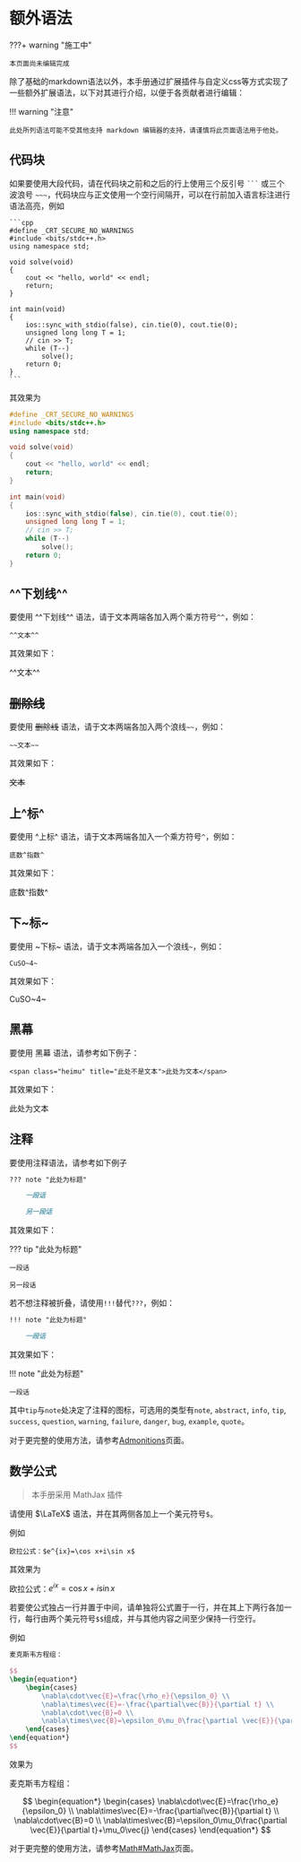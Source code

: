 # 额外语法

???+ warning "施工中"

    本页面尚未编辑完成

除了基础的markdown语法以外，本手册通过扩展插件与自定义css等方式实现了一些额外扩展语法，以下对其进行介绍，以便于各贡献者进行编辑：

!!! warning "注意"

    此处所列语法可能不受其他支持 markdown 编辑器的支持，请谨慎将此页面语法用于他处。

## 代码块

如果要使用大段代码，请在代码块之前和之后的行上使用三个反引号 ` ``` ` 或三个波浪号 `~~~`，代码块应与正文使用一个空行间隔开，可以在行前加入语言标注进行语法高亮，例如

~~~
```cpp
#define _CRT_SECURE_NO_WARNINGS
#include <bits/stdc++.h> 
using namespace std;

void solve(void)
{
    cout << "hello, world" << endl;
    return;
}

int main(void)
{
    ios::sync_with_stdio(false), cin.tie(0), cout.tie(0);
    unsigned long long T = 1;
    // cin >> T;
    while (T--)
        solve();
    return 0;
}
```
~~~

其效果为

```cpp
#define _CRT_SECURE_NO_WARNINGS
#include <bits/stdc++.h> 
using namespace std;

void solve(void)
{
    cout << "hello, world" << endl;
    return;
}

int main(void)
{
    ios::sync_with_stdio(false), cin.tie(0), cout.tie(0);
    unsigned long long T = 1;
    // cin >> T;
    while (T--)
        solve();
    return 0;
}
```

## ^^下划线^^

要使用 ^^下划线^^ 语法，请于文本两端各加入两个乘方符号`^^`，例如：

`^^文本^^`

其效果如下：

^^文本^^

## ~~删除线~~

要使用 ~~删除线~~ 语法，请于文本两端各加入两个浪线`~~`，例如：

`~~文本~~`

其效果如下：

~~文本~~

## 上^标^

要使用 ^上标^ 语法，请于文本两端各加入一个乘方符号`^`，例如：

`底数^指数^`

其效果如下：

底数^指数^

## 下~标~

要使用 ~下标~ 语法，请于文本两端各加入一个浪线`~`，例如：

`CuSO~4~`

其效果如下：

CuSO~4~

## 黑幕

要使用 <span class="heimu" title="这个是黑幕哦OvO">黑幕</span> 语法，请参考如下例子：

`<span class="heimu" title="此处不是文本">此处为文本</span>`

其效果如下：

<span class="heimu" title="此处不是文本">此处为文本</span>

## 注释

要使用注释语法，请参考如下例子

```markdown
??? note "此处为标题"

    一段话

    另一段话
```

其效果如下：

??? tip "此处为标题"

    一段话

    另一段话

若不想注释被折叠，请使用`!!!`替代`???`，例如：

```markdown
!!! note "此处为标题"

    一段话
```

其效果如下：

!!! note "此处为标题"

    一段话

其中`tip`与`note`处决定了注释的图标，可选用的类型有`note`,  `abstract`, `info`, `tip`, `success`, `question`, `warning`, `failure`, `danger`, `bug`, `example`, `quote`。

对于更完整的使用方法，请参考[Admonitions](https://squidfunk.github.io/mkdocs-material/reference/admonitions/?h=admonition)页面。

## 数学公式

> 本手册采用 MathJax 插件

请使用 $\LaTeX$ 语法，并在其两侧各加上一个美元符号`$`。

例如

`欧拉公式：$e^{ix}=\cos x+i\sin x$`

其效果为

欧拉公式：$e^{ix}=\cos x+i\sin x$

若要使公式独占一行并置于中间，请单独将公式置于一行，并在其上下两行各加一行，每行由两个美元符号`$$`组成，并与其他内容之间至少保持一行空行。

例如
```latex
麦克斯韦方程组：

$$
\begin{equation*}
    \begin{cases}
        \nabla\cdot\vec{E}=\frac{\rho_e}{\epsilon_0} \\
        \nabla\times\vec{E}=-\frac{\partial\vec{B}}{\partial t} \\
        \nabla\cdot\vec{B}=0 \\
        \nabla\times\vec{B}=\epsilon_0\mu_0\frac{\partial \vec{E}}{\partial t}+\mu_0\vec{j}
    \end{cases}
\end{equation*}
$$

```
效果为

麦克斯韦方程组：

$$
\begin{equation*}
    \begin{cases}
        \nabla\cdot\vec{E}=\frac{\rho_e}{\epsilon_0} \\
        \nabla\times\vec{E}=-\frac{\partial\vec{B}}{\partial t} \\
        \nabla\cdot\vec{B}=0 \\
        \nabla\times\vec{B}=\epsilon_0\mu_0\frac{\partial \vec{E}}{\partial t}+\mu_0\vec{j}
    \end{cases}
\end{equation*}
$$

对于更完整的使用方法，请参考[Math#MathJax](https://squidfunk.github.io/mkdocs-material/reference/math/?h=mathjax#mathjax)页面。